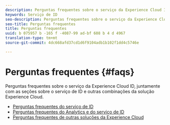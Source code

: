 ```yaml
---
description: Perguntas frequentes sobre o serviço da Experience Cloud ID, juntamente com as seções sobre o serviço de ID e outras combinações da solução Experience Cloud.
keywords: Serviço de ID
seo-description: Perguntas frequentes sobre o serviço da Experience Cloud ID, juntamente com as seções sobre o serviço de ID e outras combinações da solução Experience Cloud.
seo-title: Perguntas frequentes
title: Perguntas frequentes
uuid: b 075957 b -165 f -4087-99 ad-bf 608 b 4 d 4967
translation-type: tm+mt
source-git-commit: 4dc668afd37cd1d6f9104adb1b102f1dd4c5746e

---
```



# Perguntas frequentes {#faqs}

Perguntas frequentes sobre o serviço da Experience Cloud ID, juntamente com as seções sobre o serviço de ID e outras combinações da solução Experience Cloud.

* [Perguntas frequentes do serviço de ID](mcvid-faq.md)
* [Perguntas frequentes do Analytics e do serviço de ID](mcvid-analytics-faq.md)
* [Perguntas frequentes de outras soluções da Experience Cloud](mcvid-other-faq.md)
